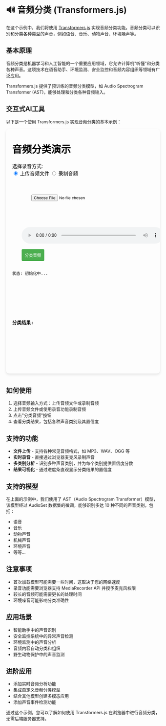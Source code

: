# 🔊 音频分类 (Transformers.js)

在这个示例中，我们将使用 [Transformers.js](https://huggingface.co/docs/transformers.js/index) 实现音频分类功能。音频分类可以识别和分类各种类型的声音，例如语音、音乐、动物声音、环境噪声等。

## 基本原理

音频分类是机器学习和人工智能的一个重要应用领域，它允许计算机"听懂"和分类各种声音。这项技术在语音助手、环境监测、安全监控和音频内容组织等领域有广泛应用。

Transformers.js 提供了预训练的音频分类模型，如 Audio Spectrogram Transformer (AST)，能够处理和分类各种音频输入。

## 交互式AI工具

以下是一个使用 Transformers.js 实现音频分类的基本示例：

<div style="position: relative; padding-bottom: 10px;">
<iframe id="音频分类示例" style="width: 100%; height: 800px; border: none; border-radius: 10px; box-shadow: 0 4px 8px rgba(0,0,0,0.1);" srcdoc='<!DOCTYPE html>
<html lang="zh">
<head>
    <title>Transformers.js 音频分类示例</title>
    <!-- 更新到最新稳定版本，并添加备用CDN地址 -->
    <script src="https://cdn.jsdelivr.net/npm/@xenova/transformers@2.15.1"></script>
    <script>
        // 如果主CDN失败，尝试备用CDN
        window.addEventListener("error", function(e) {
            if (e.target.tagName === "SCRIPT" && e.target.src.includes("@xenova/transformers")) {
                console.log("主CDN加载失败，尝试备用CDN");
                const script = document.createElement("script");
                script.src = "https://unpkg.com/@xenova/transformers@2.15.1";
                document.head.appendChild(script);
            }
        }, true);
    </script>
    <style>
        body {
            font-family: Arial, sans-serif;
            max-width: 800px;
            margin: 0 auto;
            padding: 20px;
        }
        .container {
            display: flex;
            flex-direction: column;
            gap: 15px;
        }
        button {
            padding: 10px;
            background-color: #4CAF50;
            color: white;
            border: none;
            border-radius: 4px;
            cursor: pointer;
        }
        button:hover {
            background-color: #45a049;
        }
        button:disabled {
            background-color: #cccccc;
            cursor: not-allowed;
        }
        #results {
            margin-top: 20px;
        }
        .result-item {
            display: flex;
            justify-content: space-between;
            padding: 5px 0;
            border-bottom: 1px solid #eee;
        }
        .progress-bar {
            height: 10px;
            background-color: #4CAF50;
            margin-top: 5px;
        }
        #audio-player {
            width: 100%;
            margin-top: 10px;
        }
        .record-button {
            background-color: #f44336;
            padding: 10px;
            border-radius: 50%;
            width: 50px;
            height: 50px;
            display: flex;
            justify-content: center;
            align-items: center;
            margin: 0 auto;
            cursor: pointer;
        }
        .recording {
            animation: pulse 1s infinite;
        }
        @keyframes pulse {
            0% { transform: scale(1); }
            50% { transform: scale(1.1); }
            100% { transform: scale(1); }
        }
        #loading-indicator {
            display: none;
            margin-top: 10px;
            text-align: center;
        }
        .spinner {
            border: 4px solid rgba(0, 0, 0, 0.1);
            width: 36px;
            height: 36px;
            border-radius: 50%;
            border-left-color: #4CAF50;
            animation: spin 1s linear infinite;
            margin: 0 auto;
        }
        @keyframes spin {
            0% { transform: rotate(0deg); }
            100% { transform: rotate(360deg); }
        }
    </style>
</head>
<body>
    <h1>音频分类演示</h1>
    <div class="container">
        <div>
            <label>选择录音方式:</label>
            <div>
                <label><input type="radio" name="audio-source" value="upload" checked> 上传音频文件</label>
                <label><input type="radio" name="audio-source" value="record"> 录制音频</label>
            </div>
        </div>
        
        <div id="upload-section">
            <input type="file" id="audio-file" accept="audio/*">
        </div>
        
        <div id="record-section" style="display:none;">
            <div class="record-button" id="record-button">🎤</div>
            <p id="recording-status">点击录音按钮开始录音</p>
        </div>
        
        <audio id="audio-player" controls></audio>
        
        <button id="classify-btn">分类音频</button>
        
        <div id="status">状态: 初始化中...</div>
        
        <div id="loading-indicator">
            <div class="spinner"></div>
            <p id="loading-text">正在加载模型，请稍候...</p>
        </div>
        
        <div id="results">
            <h3>分类结果:</h3>
            <div id="results-container"></div>
        </div>
    </div>

    <script>
        // 使用 Transformers.js 进行音频分类
        let classificationModel = null;
        let isModelLoading = false;
        let audioBlob = null;
        let mediaRecorder = null;
        let recordedChunks = [];
        let modelLoadingTimeout = null;
        let modelLoadRetries = 0;
        const MAX_RETRIES = 3;
        
        const statusElement = document.getElementById("status");
        const audioPlayer = document.getElementById("audio-player");
        const audioFileInput = document.getElementById("audio-file");
        const classifyButton = document.getElementById("classify-btn");
        const resultsContainer = document.getElementById("results-container");
        const uploadSection = document.getElementById("upload-section");
        const recordSection = document.getElementById("record-section");
        const recordButton = document.getElementById("record-button");
        const recordingStatus = document.getElementById("recording-status");
        const loadingIndicator = document.getElementById("loading-indicator");
        const loadingText = document.getElementById("loading-text");
        
        // 检查 Transformers.js 是否正确加载
        function checkTransformersLoaded() {
            return typeof window.transformers !== "undefined" && window.transformers !== null;
        }
        
        // 处理音频源切换
        document.querySelectorAll("input[name=\"audio-source\"]").forEach(radio => {
            radio.addEventListener("change", (e) => {
                if (e.target.value === "upload") {
                    uploadSection.style.display = "block";
                    recordSection.style.display = "none";
                } else {
                    uploadSection.style.display = "none";
                    recordSection.style.display = "block";
                }
            });
        });
        
        // 加载模型
        async function loadModel() {
            if (isModelLoading || classificationModel) return;
            
            try {
                // 检查库是否加载成功
                if (!checkTransformersLoaded()) {
                    throw new Error("Transformers.js 库未能正确加载。请刷新页面或检查网络连接。");
                }
                
                const { pipeline } = window.transformers;
                
                isModelLoading = true;
                statusElement.textContent = "状态: 正在加载音频分类模型...";
                loadingIndicator.style.display = "block";
                
                // 添加超时处理
                modelLoadingTimeout = setTimeout(() => {
                    if (isModelLoading && !classificationModel) {
                        statusElement.textContent = "状态: 模型加载时间较长，请耐心等待...";
                        loadingText.textContent = "模型加载时间较长，请耐心等待...";
                    }
                }, 10000);
                
                classificationModel = await pipeline("audio-classification", "Xenova/ast-finetuned-audioset-10-10-0.4593", {
                    progress_callback: (progress) => {
                        if (progress.status === "progress") {
                            const percent = Math.round(progress.progress * 100);
                            loadingText.textContent = `正在加载模型: ${percent}%`;
                        }
                    }
                });
                
                clearTimeout(modelLoadingTimeout);
                statusElement.textContent = "状态: 模型已加载，准备就绪";
                loadingIndicator.style.display = "none";
                classifyButton.disabled = false;
            } catch (error) {
                clearTimeout(modelLoadingTimeout);
                console.error("模型加载错误:", error);
                
                if (modelLoadRetries < MAX_RETRIES) {
                    modelLoadRetries++;
                    statusElement.textContent = `状态: 模型加载失败，正在尝试重新加载 (${modelLoadRetries}/${MAX_RETRIES})`;
                    loadingText.textContent = `正在重新加载模型 (${modelLoadRetries}/${MAX_RETRIES})...`;
                    setTimeout(loadModel, 3000); // 3秒后重试
                } else {
                    statusElement.textContent = `状态: 模型加载失败 - ${error.message}`;
                    loadingIndicator.style.display = "none";
                    alert("无法加载音频分类模型。请检查您的网络连接并刷新页面重试。");
                }
            } finally {
                isModelLoading = false;
            }
        }

        // 初始化
        window.addEventListener("DOMContentLoaded", () => {
            statusElement.textContent = "状态: 准备加载模型...";
            classifyButton.disabled = true;
            
            // 延迟加载模型，确保页面已完全加载
            setTimeout(loadModel, 1000);
        });
        
        // 处理音频文件上传
        audioFileInput.addEventListener("change", (e) => {
            const file = e.target.files[0];
            if (!file) return;
            
            audioBlob = file;
            audioPlayer.src = URL.createObjectURL(file);
        });
        
        // 处理录音
        recordButton.addEventListener("click", async () => {
            if (mediaRecorder && mediaRecorder.state === "recording") {
                mediaRecorder.stop();
                recordButton.classList.remove("recording");
                recordingStatus.textContent = "录音已结束";
                return;
            }
            
            try {
                recordingStatus.textContent = "请求麦克风权限...";
                const stream = await navigator.mediaDevices.getUserMedia({ audio: true });
                
                recordedChunks = [];
                mediaRecorder = new MediaRecorder(stream);
                
                mediaRecorder.addEventListener("dataavailable", (e) => {
                    if (e.data.size > 0) {
                        recordedChunks.push(e.data);
                    }
                });
                
                mediaRecorder.addEventListener("stop", () => {
                    audioBlob = new Blob(recordedChunks, { type: "audio/webm" });
                    audioPlayer.src = URL.createObjectURL(audioBlob);
                    
                    // 停止所有轨道
                    stream.getTracks().forEach(track => track.stop());
                });
                
                // 开始录音
                mediaRecorder.start();
                recordButton.classList.add("recording");
                recordingStatus.textContent = "正在录音...（点击停止）";
            } catch (error) {
                recordingStatus.textContent = `录音失败: ${error.message}`;
                console.error("录音错误:", error);
            }
        });
        
        // 分类音频
        classifyButton.addEventListener("click", async () => {
            if (!audioBlob) {
                alert("请先上传或录制音频");
                return;
            }
            
            if (!classificationModel) {
                if (isModelLoading) {
                    alert("模型正在加载中，请稍候");
                } else {
                    alert("模型未加载，正在尝试重新加载");
                    loadModel();
                }
                return;
            }
            
            try {
                statusElement.textContent = "状态: 正在分析音频...";
                resultsContainer.innerHTML = "<p>分析中...</p>";
                classifyButton.disabled = true;
                
                // 使用模型分类音频
                const results = await classificationModel(audioBlob);
                
                // 显示结果
                resultsContainer.innerHTML = "";
                results.forEach(result => {
                    const percentage = (result.score * 100).toFixed(2);
                    
                    const resultItem = document.createElement("div");
                    resultItem.className = "result-item";
                    resultItem.innerHTML = `
                        <div>
                            <strong>${result.label}</strong>
                            <div class="progress-bar" style="width: ${percentage}%"></div>
                        </div>
                        <div>${percentage}%</div>
                    `;
                    
                    resultsContainer.appendChild(resultItem);
                });
                
                statusElement.textContent = "状态: 分析完成";
            } catch (error) {
                statusElement.textContent = `状态: 分析失败 - ${error.message}`;
                resultsContainer.innerHTML = `<p>分析失败: ${error.message}</p>`;
                console.error("音频分析错误:", error);
            } finally {
                classifyButton.disabled = false;
            }
        });
    </script>
</body>
</html>
'></iframe>
</div>

## 如何使用

1. 选择音频输入方式：上传音频文件或录制音频
2. 上传音频文件或使用录音功能录制音频
3. 点击"分类音频"按钮
4. 查看分类结果，包括各种声音类别及其置信度

## 支持的功能

- **文件上传** - 支持各种常见音频格式，如 MP3、WAV、OGG 等
- **实时录音** - 直接通过浏览器麦克风录制声音
- **多类别分析** - 识别多种声音类别，并为每个类别提供置信度分数
- **结果可视化** - 通过进度条直观显示分类结果的置信度

## 支持的模型

在上面的示例中，我们使用了 AST（Audio Spectrogram Transformer）模型，该模型经过 AudioSet 数据集的微调，能够识别多达 10 种不同的声音类别，包括：

- 语音
- 音乐
- 动物声音
- 机械声音
- 环境声音
- 等等...

## 注意事项

- 首次加载模型可能需要一些时间，这取决于您的网络速度
- 录音功能需要浏览器支持 MediaRecorder API 并授予麦克风权限
- 较长的音频可能需要更长的处理时间
- 环境噪音可能影响分类准确性

## 应用场景

- 智能助手中的声音识别
- 安全监控系统中的异常声音检测
- 环境监测中的声音分析
- 音频内容自动分类和组织
- 野生动物保护中的声音监测

## 进阶应用

- 添加实时音频分析功能
- 集成自定义音频分类模型
- 结合其他模型创建多模态应用
- 添加声音事件检测功能

通过这个示例，您可以了解如何使用 Transformers.js 在浏览器中进行音频分类，无需后端服务器支持。
